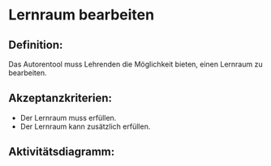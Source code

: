 # Lernraum bearbeiten

## Definition:

Das Autorentool muss Lehrenden die Möglichkeit bieten, einen Lernraum zu bearbeiten.

## Akzeptanzkriterien:

- Der Lernraum muss [](AWA9013.md)erfüllen.
- Der Lernraum kann zusätzlich [](AWA9014.md)erfüllen.

## Aktivitätsdiagramm:


